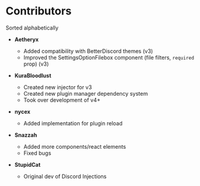 # Contributors
Sorted alphabetically

* **Aetheryx** <!-- 284122164582416385 -->
  * Added compatibility with BetterDiscord themes (v3)
  * Improved the SettingsOptionFilebox component (file filters, `required` prop) (v3)

* **KuraBloodlust** <!-- 103478695460626432 -->
  * Created new injector for v3
  * Created new plugin manager dependency system
  * Took over development of v4+

* **nycex** <!-- 248873741306560513 -->
  * Added implementation for plugin reload

* **Snazzah** <!-- 158049329150427136 -->
  * Added more components/react elements
  * Fixed bugs

* **StupidCat** <!-- 103347843934212096 -->
  * Original dev of Discord Injections

